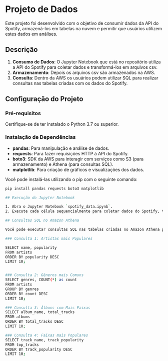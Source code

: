 # Projeto de Dados

Este projeto foi desenvolvido com o objetivo de consumir dados da API do Spotify, armazená-los em tabelas na nuvem e permitir que usuários utilizem estes dados em análises.

## Descrição

1. **Consumo de Dados**: O Jupyter Notebook que está no repositório utiliza a API do Spotify para coletar dados e transformá-los em arquivos csv.
2. **Armazenamento**: Depois os arquivos csv são armazenados na AWS.
3. **Consulta**: Dentro da AWS os usuários podem utilizar SQL para realizar consultas nas tabelas criadas com os dados do Spotify.

## Configuração do Projeto

### Pré-requisitos

Certifique-se de ter instalado o Python 3.7 ou superior.

### Instalação de Dependências

- **pandas**: Para manipulação e análise de dados.
- **requests**: Para fazer requisições HTTP à API do Spotify.
- **boto3**: SDK da AWS para interagir com serviços como S3 (para armazenamento) e Athena (para consultas SQL).
- **matplotlib**: Para criação de gráficos e visualizações dos dados.

Você pode instalá-las utilizando o pip com o seguinte comando:

```bash
pip install pandas requests boto3 matplotlib

## Execução do Jupyter Notebook

1. Abra o Jupyter Notebook `spotify_data.ipynb`.
2. Execute cada célula sequencialmente para coletar dados do Spotify, transformá-los em CSV e configurar tabelas no AWS Glue e Amazon Athena.

## Consultas SQL no Amazon Athena

Você pode executar consultas SQL nas tabelas criadas no Amazon Athena para obter insights dos dados coletados do Spotify. Abaixo estão alguns exemplos de consultas que você pode executar:

### Consulta 1: Artistas mais Populares

SELECT name, popularity
FROM artists
ORDER BY popularity DESC
LIMIT 10;


### Consulta 2: Gêneros mais Comuns
SELECT genres, COUNT(*) as count
FROM artists
GROUP BY genres
ORDER BY count DESC
LIMIT 10;

### Consulta 3: Álbuns com Mais Faixas
SELECT album_name, total_tracks
FROM albums
ORDER BY total_tracks DESC
LIMIT 10;

### Consulta 4: Faixas mais Populares
SELECT track_name, track_popularity
FROM top_tracks
ORDER BY track_popularity DESC
LIMIT 10;

```
